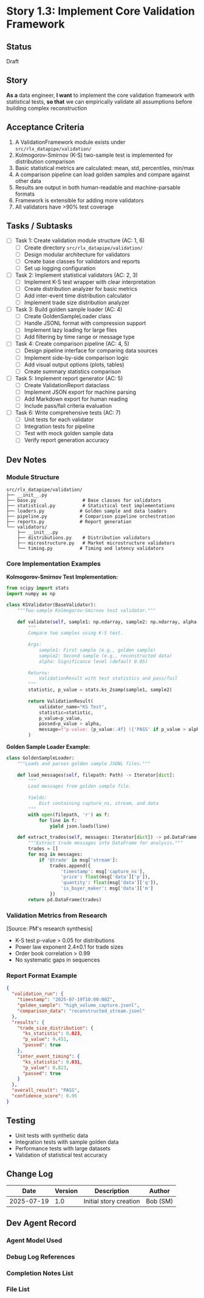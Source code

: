 # Story 1.3: Implement Core Validation Framework

## Status
Draft

## Story
**As a** data engineer,
**I want** to implement the core validation framework with statistical tests,
**so that** we can empirically validate all assumptions before building complex reconstruction

## Acceptance Criteria
1. A ValidationFramework module exists under `src/rlx_datapipe/validation/`
2. Kolmogorov-Smirnov (K-S) two-sample test is implemented for distribution comparison
3. Basic statistical metrics are calculated: mean, std, percentiles, min/max
4. A comparison pipeline can load golden samples and compare against other data
5. Results are output in both human-readable and machine-parsable formats
6. Framework is extensible for adding more validators
7. All validators have >90% test coverage

## Tasks / Subtasks
- [ ] Task 1: Create validation module structure (AC: 1, 6)
  - [ ] Create directory `src/rlx_datapipe/validation/`
  - [ ] Design modular architecture for validators
  - [ ] Create base classes for validators and reports
  - [ ] Set up logging configuration
- [ ] Task 2: Implement statistical validators (AC: 2, 3)
  - [ ] Implement K-S test wrapper with clear interpretation
  - [ ] Create distribution analyzer for basic metrics
  - [ ] Add inter-event time distribution calculator
  - [ ] Implement trade size distribution analyzer
- [ ] Task 3: Build golden sample loader (AC: 4)
  - [ ] Create GoldenSampleLoader class
  - [ ] Handle JSONL format with compression support
  - [ ] Implement lazy loading for large files
  - [ ] Add filtering by time range or message type
- [ ] Task 4: Create comparison pipeline (AC: 4, 5)
  - [ ] Design pipeline interface for comparing data sources
  - [ ] Implement side-by-side comparison logic
  - [ ] Add visual output options (plots, tables)
  - [ ] Create summary statistics comparison
- [ ] Task 5: Implement report generator (AC: 5)
  - [ ] Create ValidationReport dataclass
  - [ ] Implement JSON export for machine parsing
  - [ ] Add Markdown export for human reading
  - [ ] Include pass/fail criteria evaluation
- [ ] Task 6: Write comprehensive tests (AC: 7)
  - [ ] Unit tests for each validator
  - [ ] Integration tests for pipeline
  - [ ] Test with mock golden sample data
  - [ ] Verify report generation accuracy

## Dev Notes

### Module Structure
```
src/rlx_datapipe/validation/
├── __init__.py
├── base.py                 # Base classes for validators
├── statistical.py          # Statistical test implementations
├── loaders.py             # Golden sample and data loaders
├── pipeline.py            # Comparison pipeline orchestration
├── reports.py             # Report generation
└── validators/
    ├── __init__.py
    ├── distributions.py    # Distribution validators
    ├── microstructure.py   # Market microstructure validators
    └── timing.py          # Timing and latency validators
```

### Core Implementation Examples

**Kolmogorov-Smirnov Test Implementation:**
```python
from scipy import stats
import numpy as np

class KSValidator(BaseValidator):
    """Two-sample Kolmogorov-Smirnov test validator."""
    
    def validate(self, sample1: np.ndarray, sample2: np.ndarray, alpha: float = 0.05) -> ValidationResult:
        """
        Compare two samples using K-S test.
        
        Args:
            sample1: First sample (e.g., golden sample)
            sample2: Second sample (e.g., reconstructed data)
            alpha: Significance level (default 0.05)
            
        Returns:
            ValidationResult with test statistics and pass/fail
        """
        statistic, p_value = stats.ks_2samp(sample1, sample2)
        
        return ValidationResult(
            validator_name="KS Test",
            statistic=statistic,
            p_value=p_value,
            passed=p_value > alpha,
            message=f"p-value: {p_value:.4f} ({'PASS' if p_value > alpha else 'FAIL'})"
        )
```

**Golden Sample Loader Example:**
```python
class GoldenSampleLoader:
    """Loads and parses golden sample JSONL files."""
    
    def load_messages(self, filepath: Path) -> Iterator[dict]:
        """
        Load messages from golden sample file.
        
        Yields:
            Dict containing capture_ns, stream, and data
        """
        with open(filepath, 'r') as f:
            for line in f:
                yield json.loads(line)
    
    def extract_trades(self, messages: Iterator[dict]) -> pd.DataFrame:
        """Extract trade messages into DataFrame for analysis."""
        trades = []
        for msg in messages:
            if '@trade' in msg['stream']:
                trades.append({
                    'timestamp': msg['capture_ns'],
                    'price': float(msg['data']['p']),
                    'quantity': float(msg['data']['q']),
                    'is_buyer_maker': msg['data']['m']
                })
        return pd.DataFrame(trades)
```

### Validation Metrics from Research
[Source: PM's research synthesis]
- K-S test p-value > 0.05 for distributions
- Power law exponent 2.4±0.1 for trade sizes
- Order book correlation > 0.99
- No systematic gaps in sequences

### Report Format Example
```json
{
  "validation_run": {
    "timestamp": "2025-07-19T10:00:00Z",
    "golden_sample": "high_volume_capture.jsonl",
    "comparison_data": "reconstructed_stream.jsonl"
  },
  "results": {
    "trade_size_distribution": {
      "ks_statistic": 0.023,
      "p_value": 0.451,
      "passed": true
    },
    "inter_event_timing": {
      "ks_statistic": 0.031,
      "p_value": 0.823,
      "passed": true
    }
  },
  "overall_result": "PASS",
  "confidence_score": 0.95
}
```

## Testing
- Unit tests with synthetic data
- Integration tests with sample golden data
- Performance tests with large datasets
- Validation of statistical test accuracy

## Change Log
| Date | Version | Description | Author |
|------|---------|-------------|--------|
| 2025-07-19 | 1.0 | Initial story creation | Bob (SM) |

## Dev Agent Record

### Agent Model Used

### Debug Log References

### Completion Notes List

### File List